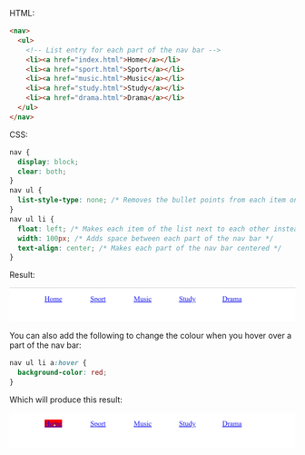 HTML:

```html
<nav>
  <ul>
    <!-- List entry for each part of the nav bar -->
    <li><a href="index.html">Home</a></li>
    <li><a href="sport.html">Sport</a></li>
    <li><a href="music.html">Music</a></li>
    <li><a href="study.html">Study</a></li>
    <li><a href="drama.html">Drama</a></li>
  </ul>
</nav>
```

CSS:

```css
nav {
  display: block;
  clear: both;
}
nav ul {
  list-style-type: none; /* Removes the bullet points from each item on the list */
}
nav ul li {
  float: left; /* Makes each item of the list next to each other instead of on top */
  width: 100px; /* Adds space between each part of the nav bar */
  text-align: center; /* Makes each part of the nav bar centered */
}
```

Result:

![](images/navbar.png)


You can also add the following to change the colour when you hover over a part of the nav bar:

```css
nav ul li a:hover {
  background-color: red;
}
```

Which will produce this result:

![](images/hover.png)
